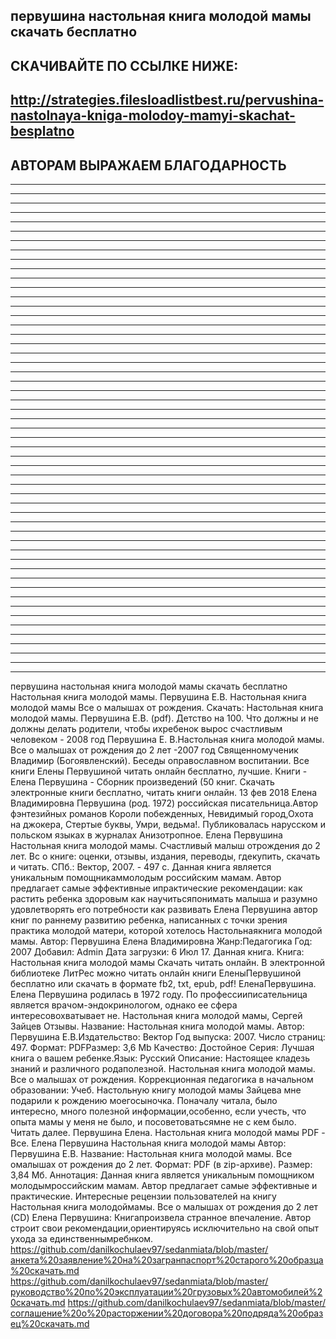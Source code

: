 первушина настольная книга молодой мамы скачать бесплатно
--------------------------------------------------
СКАЧИВАЙТЕ ПО ССЫЛКЕ НИЖЕ:
--------------------------------------------------
http://strategies.filesloadlistbest.ru/pervushina-nastolnaya-kniga-molodoy-mamyi-skachat-besplatno
--------------------------------------------------
АВТОРАМ ВЫРАЖАЕМ БЛАГОДАРНОСТЬ
--------------------------------------------------
--------------------------------------------------
--------------------------------------------------
--------------------------------------------------
--------------------------------------------------
--------------------------------------------------
--------------------------------------------------
--------------------------------------------------
--------------------------------------------------
--------------------------------------------------
--------------------------------------------------
--------------------------------------------------
--------------------------------------------------
--------------------------------------------------
--------------------------------------------------
--------------------------------------------------
--------------------------------------------------
--------------------------------------------------
--------------------------------------------------
--------------------------------------------------
--------------------------------------------------
--------------------------------------------------
--------------------------------------------------
--------------------------------------------------
--------------------------------------------------
--------------------------------------------------
--------------------------------------------------
--------------------------------------------------
--------------------------------------------------
--------------------------------------------------
--------------------------------------------------
--------------------------------------------------
--------------------------------------------------
--------------------------------------------------
--------------------------------------------------
--------------------------------------------------
--------------------------------------------------
--------------------------------------------------
--------------------------------------------------
--------------------------------------------------
--------------------------------------------------
--------------------------------------------------
--------------------------------------------------
--------------------------------------------------
--------------------------------------------------
--------------------------------------------------
--------------------------------------------------
--------------------------------------------------
--------------------------------------------------
--------------------------------------------------
--------------------------------------------------
--------------------------------------------------
--------------------------------------------------
--------------------------------------------------
первушина настольная книга молодой мамы скачать бесплатно Настольная книга молодой мамы. Первушина Е.В. Настольная книга молодой мамы Все о малышах от рождения. Скачать: Настольная книга молодой мамы. Первушина Е.В. (pdf). Детство на 100. Что должны и не должны делать родители, чтобы ихребенок вырос счастливым человеком - 2008 год  Первушина Е. В.Настольная книга молодой мамы. Все о малышах от рождения до 2 лет -2007 год  Священномученик Владимир (Богоявленский). Беседы оправославном воспитании. Все книги Елены Первушиной читать онлайн бесплатно, лучшие. Книги - Елена Первушина - Сборник произведений (50 книг. Скачать электронные книги бесплатно, читать книги онлайн. 13 фев 2018  Елена Владимировна Первушина (род. 1972)  российская писательница.Автор фэнтезийных романов Короли побежденных, Невидимый город,Охота на джокера, Стертые буквы, Умри, ведьма!. Публиковалась нарусском и польском языках в журналах Анизотропное. Елена Первушина Настольная книга молодой мамы. Счастливый малыш отрождения до 2 лет. Вс о книге: оценки, отзывы, издания, переводы, гдекупить, скачать и читать. СПб.: Вектор, 2007. - 497 с. Данная книга является уникальным помощникаммолодым российским мамам. Автор предлагает самые эффективные ипрактические рекомендации: как растить ребенка здоровым как научитьсяпонимать малыша и разумно удовлетворять его потребности как развивать
Елена Первушина  автор книг по раннему развитию ребенка, написанных с точки зрения практика  молодой матери, которой хотелось Настольнаякнига молодой мамы. Автор: Первушина Елена Владимировна Жанр:Педагогика Год: 2007 Добавил: Admin Дата загрузки: 6 Июл 17. Данная книга. Книга: Настольная книга молодой мамы  Скачать читать онлайн. В электронной библиотеке ЛитРес можно читать онлайн книги ЕленыПервушиной бесплатно или скачать в формате fb2, txt, epub, pdf!  ЕленаПервушина. Елена Первушина родилась в 1972 году. По профессииписательница является врачом-эндокринологом, однако ее сфера интересовохватывает не. Настольная книга молодой мамы, Сергей Зайцев  Отзывы. Название: Настольная книга молодой мамы. Автор: Первушина Е.В.Издательство: Вектор Год выпуска: 2007. Число страниц: 497. Формат: PDFРазмер: 3,6 Mb Качество: Достойное Серия: Лучшая книга о вашем ребенке.Язык: Русский Описание: Настоящее кладезь знаний и различного родаполезной. Настольная книга молодой мамы. Все о малышах от рождения. Коррекционная педагогика в начальном образовании: Учеб. Настольную книгу молодой мамы Зайцева мне подарили к рождению моегосыночка. Поначалу читала, было интересно, много полезной информации,особенно, если учесть, что опыта мамы у меня не было, и посоветоватьсямне не с кем было. Читать далее. Первушина Елена. Настольная книга молодой мамы PDF - Все. Елена Первушина Настольная книга молодой мамы
Автор: Первушина Е.В. Название: Настольная книга молодой мамы. Все омалышах от рождения до 2 лет. Формат: PDF (в zip-архиве). Размер: 3,84 Мб. Аннотация: Данная книга является уникальным помощником молодымроссийским мамам. Автор предлагает самые эффективные и практические. Интересные рецензии пользователей на книгу Настольная книга молодоймамы. Все о малышах от рождения до 2 лет (CD) Елена Первушина: Книгапроизвела странное впечаление. Автор строит свои рекомендации,ориентируясь исключительно на свой опыт ухода за единственнымребнком.
https://github.com/danilkochulaev97/sedanmiata/blob/master/анкета%20заявление%20на%20загранпаспорт%20старого%20образца%20скачать.md
https://github.com/danilkochulaev97/sedanmiata/blob/master/руководство%20по%20эксплуатации%20грузовых%20автомобилей%20скачать.md
https://github.com/danilkochulaev97/sedanmiata/blob/master/соглашение%20о%20расторжении%20договора%20подряда%20образец%20скачать.md